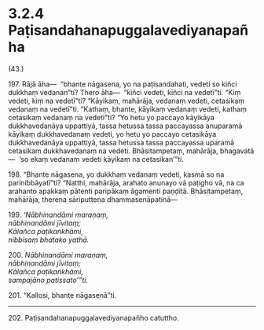 

# 3.2.4 Paṭisandahanapuggalavediyanapañha




(43.)

197\. Rājā āha—  “bhante nāgasena, yo na paṭisandahati, vedeti so kiñci dukkhaṃ vedanan”ti? Thero āha—  “kiñci vedeti, kiñci na vedetī”ti. “Kiṃ vedeti, kiṃ na vedetī”ti? “Kāyikaṃ, mahārāja, vedanaṃ vedeti, cetasikaṃ vedanaṃ na vedetī”ti. “Kathaṃ, bhante, kāyikaṃ vedanaṃ vedeti, kathaṃ cetasikaṃ vedanaṃ na vedetī”ti? “Yo hetu yo paccayo kāyikāya dukkhavedanāya uppattiyā, tassa hetussa tassa paccayassa anuparamā kāyikaṃ dukkhavedanaṃ vedeti, yo hetu yo paccayo cetasikāya dukkhavedanāya uppattiyā, tassa hetussa tassa paccayassa uparamā cetasikaṃ dukkhavedanaṃ na vedeti. Bhāsitampetaṃ, mahārāja, bhagavatā—  ‘so ekaṃ vedanaṃ vedeti kāyikaṃ na cetasikan’”ti.

198\. “Bhante nāgasena, yo dukkhaṃ vedanaṃ vedeti, kasmā so na parinibbāyatī”ti? “Natthi, mahārāja, arahato anunayo vā paṭigho vā, na ca arahanto apakkaṃ pātenti paripākaṃ āgamenti paṇḍitā. Bhāsitampetaṃ, mahārāja, therena sāriputtena dhammasenāpatinā—

199\. _‘Nābhinandāmi maraṇaṃ,_  
_nābhinandāmi jīvitaṃ;_  
_Kālañca paṭikaṅkhāmi,_  
_nibbisaṃ bhatako yathā._  


200\. _Nābhinandāmi maraṇaṃ,_  
_nābhinandāmi jīvitaṃ;_  
_Kālañca paṭikaṅkhāmi,_  
_sampajāno patissato’”ti._  


201\. “Kallosi, bhante nāgasenā”ti.

---

202\. Paṭisandahanapuggalavediyanapañho catuttho.





